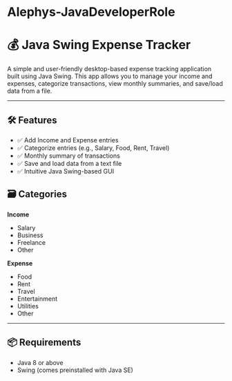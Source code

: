 # Alephys-JavaDeveloperRole

# 💰 Java Swing Expense Tracker

A simple and user-friendly desktop-based expense tracking application built using Java Swing. This app allows you to manage your income and expenses, categorize transactions, view monthly summaries, and save/load data from a file.

---

## 🛠 Features

- ✅ Add Income and Expense entries
- ✅ Categorize entries (e.g., Salary, Food, Rent, Travel)
- ✅ Monthly summary of transactions
- ✅ Save and load data from a text file
- ✅ Intuitive Java Swing-based GUI


## 🗃 Categories

**Income**
- Salary
- Business
- Freelance
- Other

**Expense**
- Food
- Rent
- Travel
- Entertainment
- Utilities
- Other

---

## 📦 Requirements

- Java 8 or above
- Swing (comes preinstalled with Java SE)
